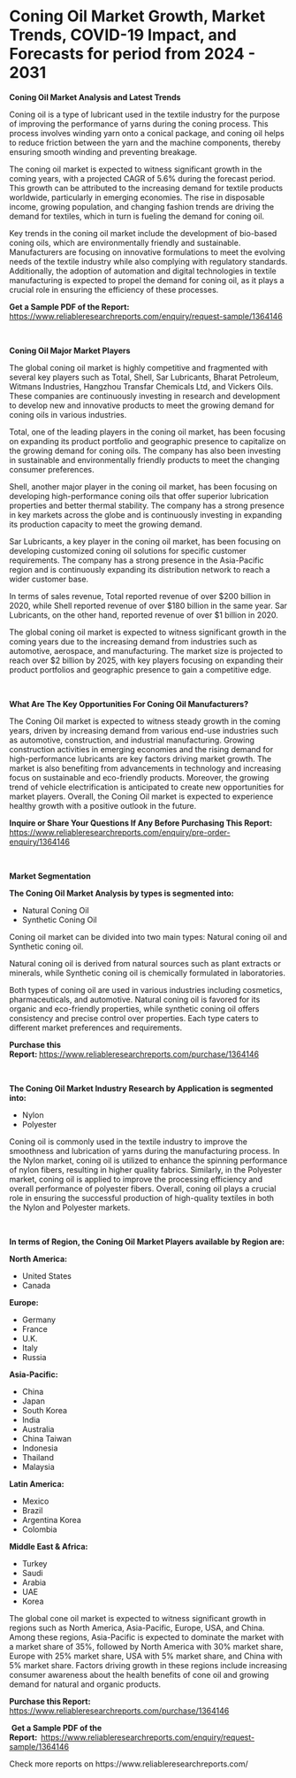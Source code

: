 <p><h1>Coning Oil Market Growth, Market Trends, COVID-19 Impact, and Forecasts for period from 2024 - 2031</h1></p><p><strong>Coning Oil Market Analysis and Latest Trends</strong></p>
<p><p>Coning oil is a type of lubricant used in the textile industry for the purpose of improving the performance of yarns during the coning process. This process involves winding yarn onto a conical package, and coning oil helps to reduce friction between the yarn and the machine components, thereby ensuring smooth winding and preventing breakage.</p><p>The coning oil market is expected to witness significant growth in the coming years, with a projected CAGR of 5.6% during the forecast period. This growth can be attributed to the increasing demand for textile products worldwide, particularly in emerging economies. The rise in disposable income, growing population, and changing fashion trends are driving the demand for textiles, which in turn is fueling the demand for coning oil.</p><p>Key trends in the coning oil market include the development of bio-based coning oils, which are environmentally friendly and sustainable. Manufacturers are focusing on innovative formulations to meet the evolving needs of the textile industry while also complying with regulatory standards. Additionally, the adoption of automation and digital technologies in textile manufacturing is expected to propel the demand for coning oil, as it plays a crucial role in ensuring the efficiency of these processes.</p></p>
<p><strong>Get a Sample PDF of the Report:&nbsp;</strong> <a href="https://www.reliableresearchreports.com/enquiry/request-sample/1364146">https://www.reliableresearchreports.com/enquiry/request-sample/1364146</a></p>
<p>&nbsp;</p>
<p><strong>Coning Oil Major Market Players</strong></p>
<p><p>The global coning oil market is highly competitive and fragmented with several key players such as Total, Shell, Sar Lubricants, Bharat Petroleum, Witmans Industries, Hangzhou Transfar Chemicals Ltd, and Vickers Oils. These companies are continuously investing in research and development to develop new and innovative products to meet the growing demand for coning oils in various industries.</p><p>Total, one of the leading players in the coning oil market, has been focusing on expanding its product portfolio and geographic presence to capitalize on the growing demand for coning oils. The company has also been investing in sustainable and environmentally friendly products to meet the changing consumer preferences.</p><p>Shell, another major player in the coning oil market, has been focusing on developing high-performance coning oils that offer superior lubrication properties and better thermal stability. The company has a strong presence in key markets across the globe and is continuously investing in expanding its production capacity to meet the growing demand.</p><p>Sar Lubricants, a key player in the coning oil market, has been focusing on developing customized coning oil solutions for specific customer requirements. The company has a strong presence in the Asia-Pacific region and is continuously expanding its distribution network to reach a wider customer base.</p><p>In terms of sales revenue, Total reported revenue of over $200 billion in 2020, while Shell reported revenue of over $180 billion in the same year. Sar Lubricants, on the other hand, reported revenue of over $1 billion in 2020.</p><p>The global coning oil market is expected to witness significant growth in the coming years due to the increasing demand from industries such as automotive, aerospace, and manufacturing. The market size is projected to reach over $2 billion by 2025, with key players focusing on expanding their product portfolios and geographic presence to gain a competitive edge.</p></p>
<p>&nbsp;</p>
<p><strong>What Are The Key Opportunities For Coning Oil Manufacturers?</strong></p>
<p><p>The Coning Oil market is expected to witness steady growth in the coming years, driven by increasing demand from various end-use industries such as automotive, construction, and industrial manufacturing. Growing construction activities in emerging economies and the rising demand for high-performance lubricants are key factors driving market growth. The market is also benefiting from advancements in technology and increasing focus on sustainable and eco-friendly products. Moreover, the growing trend of vehicle electrification is anticipated to create new opportunities for market players. Overall, the Coning Oil market is expected to experience healthy growth with a positive outlook in the future.</p></p>
<p><strong>Inquire or Share Your Questions If Any Before Purchasing This Report:</strong> <a href="https://www.reliableresearchreports.com/enquiry/pre-order-enquiry/1364146">https://www.reliableresearchreports.com/enquiry/pre-order-enquiry/1364146</a></p>
<p>&nbsp;</p>
<p><strong>Market Segmentation</strong></p>
<p><strong>The Coning Oil Market Analysis by types is segmented into:</strong></p>
<p><ul><li>Natural Coning Oil</li><li>Synthetic Coning Oil</li></ul></p>
<p><p>Coning oil market can be divided into two main types: Natural coning oil and Synthetic coning oil. </p><p>Natural coning oil is derived from natural sources such as plant extracts or minerals, while Synthetic coning oil is chemically formulated in laboratories. </p><p>Both types of coning oil are used in various industries including cosmetics, pharmaceuticals, and automotive. Natural coning oil is favored for its organic and eco-friendly properties, while synthetic coning oil offers consistency and precise control over properties. Each type caters to different market preferences and requirements.</p></p>
<p><strong>Purchase this Report:&nbsp;</strong><a href="https://www.reliableresearchreports.com/purchase/1364146">https://www.reliableresearchreports.com/purchase/1364146</a></p>
<p>&nbsp;</p>
<p><strong>The Coning Oil Market Industry Research by Application is segmented into:</strong></p>
<p><ul><li>Nylon</li><li>Polyester</li></ul></p>
<p><p>Coning oil is commonly used in the textile industry to improve the smoothness and lubrication of yarns during the manufacturing process. In the Nylon market, coning oil is utilized to enhance the spinning performance of nylon fibers, resulting in higher quality fabrics. Similarly, in the Polyester market, coning oil is applied to improve the processing efficiency and overall performance of polyester fibers. Overall, coning oil plays a crucial role in ensuring the successful production of high-quality textiles in both the Nylon and Polyester markets.</p></p>
<p>&nbsp;</p>
<p><strong>In terms of Region, the Coning Oil Market Players available by Region are:</strong></p>
<p>
    <p> <strong> North America: </strong>
        <ul>
            <li>United States</li>
            <li>Canada</li>
        </ul>
        </p> 
    <p> <strong> Europe: </strong>
        <ul>
            <li>Germany</li>
            <li>France</li>
            <li>U.K.</li>
            <li>Italy</li>
            <li>Russia</li>
        </ul>
        </p> 
    <p> <strong> Asia-Pacific: </strong>
        <ul>
            <li>China</li>
            <li>Japan</li>
            <li>South Korea</li>
            <li>India</li>
            <li>Australia</li>
            <li>China Taiwan</li>
            <li>Indonesia</li>
            <li>Thailand</li>
            <li>Malaysia</li>
        </ul>
        </p> 
    <p> <strong> Latin America: </strong>
        <ul>
            <li>Mexico</li>
            <li>Brazil</li>
            <li>Argentina Korea</li>
            <li>Colombia</li>
        </ul>
        </p> 
    <p> <strong> Middle East & Africa: </strong>
        <ul>
            <li>Turkey</li>
            <li>Saudi</li>
            <li>Arabia</li>
            <li>UAE</li>
            <li>Korea</li>
        </ul>
    </p>
    </p>
<p><p>The global cone oil market is expected to witness significant growth in regions such as North America, Asia-Pacific, Europe, USA, and China. Among these regions, Asia-Pacific is expected to dominate the market with a market share of 35%, followed by North America with 30% market share, Europe with 25% market share, USA with 5% market share, and China with 5% market share. Factors driving growth in these regions include increasing consumer awareness about the health benefits of cone oil and growing demand for natural and organic products.</p></p>
<p><strong>Purchase this Report: </strong><a href="https://www.reliableresearchreports.com/purchase/1364146">https://www.reliableresearchreports.com/purchase/1364146</a></p>
<p>&nbsp;<strong>Get a Sample PDF of the Report:&nbsp;&nbsp;</strong><a href="https://www.reliableresearchreports.com/enquiry/request-sample/1364146">https://www.reliableresearchreports.com/enquiry/request-sample/1364146</a></p>
<p><strong></strong></p>
<p>Check more reports on https://www.reliableresearchreports.com/</p>